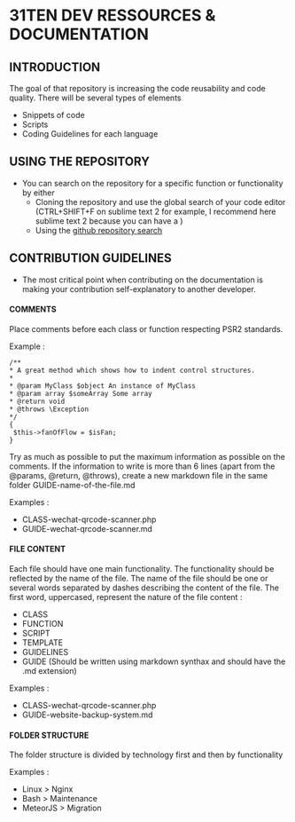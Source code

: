 # 31TEN DEV RESSOURCES & DOCUMENTATION

## INTRODUCTION

The goal of that repository is increasing the code reusability and code quality. There will be several types of elements

 * Snippets of code
 * Scripts
 * Coding Guidelines for each language

## USING THE REPOSITORY

- You can search on the repository for a specific function or functionality by either
	- Cloning the repository and use the global search of your code editor (CTRL+SHIFT+F on sublime text 2 for example, I recommend here sublime text 2 because you can have a )
	- Using the [github repository search ](https://github.com/31ten/documentation/search?utf8=%E2%9C%93&q=javascript "github repository search")

## CONTRIBUTION GUIDELINES

- The most critical point when contributing on the documentation is making your contribution self-explanatory to another developer.

#### COMMENTS
Place comments before each class or function respecting PSR2 standards.

Example : 

    /**
    * A great method which shows how to indent control structures.
    *
    * @param MyClass $object An instance of MyClass
    * @param array $someArray Some array
    * @return void
    * @throws \Exception
    */
	{
	 $this->fanOfFlow = $isFan;
	}

Try as much as possible to put the maximum information as possible on the comments. If the information to write is more than 6 lines (apart from the @params, @return, @throws), create a new markdown file in the same folder GUIDE-name-of-the-file.md

Examples :

- CLASS-wechat-qrcode-scanner.php 
- GUIDE-wechat-qrcode-scanner.md

#### FILE CONTENT 
Each file should have one main functionality. The functionality should be reflected by the name of the file. 
The name of the file should be one or several words separated by dashes describing the content of the file. The first word, uppercased, represent the nature of the file content : 

- CLASS
- FUNCTION
- SCRIPT
- TEMPLATE
- GUIDELINES
- GUIDE (Should be written using markdown synthax and should have the .md extension)

Examples : 

- CLASS-wechat-qrcode-scanner.php
- GUIDE-website-backup-system.md

#### FOLDER STRUCTURE 
The folder structure is divided by technology first and then by functionality

Examples : 

- Linux > Nginx
- Bash > Maintenance
- MeteorJS > Migration